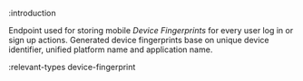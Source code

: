 :introduction

Endpoint used for storing mobile _Device Fingerprints_ for every user log in or sign up actions. Generated device fingerprints base on unique device identifier, unified platform name and application name.

:relevant-types device-fingerprint
